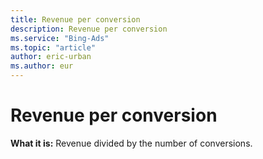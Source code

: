 ```yaml
---
title: Revenue per conversion
description: Revenue per conversion
ms.service: "Bing-Ads"
ms.topic: "article"
author: eric-urban
ms.author: eur
---
```


# Revenue per conversion

**What it is:**     Revenue divided by the number of conversions.



